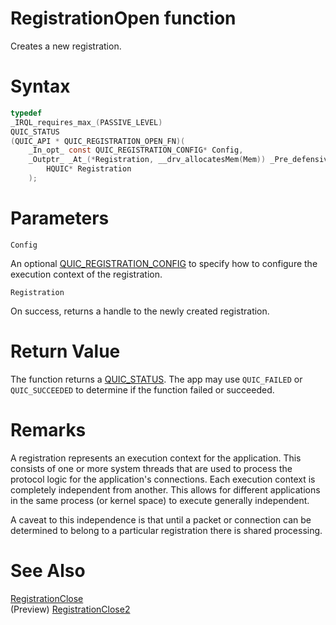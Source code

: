 RegistrationOpen function
======

Creates a new registration.

# Syntax

```C
typedef
_IRQL_requires_max_(PASSIVE_LEVEL)
QUIC_STATUS
(QUIC_API * QUIC_REGISTRATION_OPEN_FN)(
    _In_opt_ const QUIC_REGISTRATION_CONFIG* Config,
    _Outptr_ _At_(*Registration, __drv_allocatesMem(Mem)) _Pre_defensive_
        HQUIC* Registration
    );
```

# Parameters

`Config`

An optional [QUIC_REGISTRATION_CONFIG](QUIC_REGISTRATION_CONFIG.md) to specify how to configure the execution context of the registration.

`Registration`

On success, returns a handle to the newly created registration.

# Return Value

The function returns a [QUIC_STATUS](QUIC_STATUS.md). The app may use `QUIC_FAILED` or `QUIC_SUCCEEDED` to determine if the function failed or succeeded.

# Remarks

A registration represents an execution context for the application. This consists of one or more system threads that are used to process the protocol logic for the application's connections. Each execution context is completely independent from another. This allows for different applications in the same process (or kernel space) to execute generally independent.

A caveat to this independence is that until a packet or connection can be determined to belong to a particular registration there is shared processing.

# See Also

[RegistrationClose](RegistrationClose.md)<br>
(Preview) [RegistrationClose2](RegistrationClose2.md)<br>
